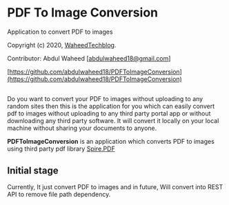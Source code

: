 # PDF To Image Conversion
Application to convert PDF to images

Copyright (c) 2020, [WaheedTechblog](http://www.waheedtechblog.com/).

Contributor: Abdul Waheed [abdulwaheed18@gmail.com]

[https://github.com/abdulwaheed18/PDFToImageConversion](https://github.com/abdulwaheed18/PDFToImageConversion)

## 
Do you want to convert your PDF to images without uploading to any random sites then this is the application for you which can easily convert pdf to images without uploading to any third party portal app or without downloading any third party software.
It will convert it locally on your local machine without sharing your documents to anyone.

**PDFToImageConversion** is an application which converts PDF to images using third party pdf library [Spire.PDF](https://www.e-iceblue.com/Introduce/free-pdf-for-java.html)

## Initial stage
  Currently, It just convert PDF to images and in future, Will convert into REST API to remove file path dependency.
